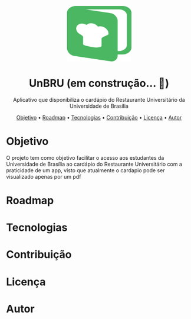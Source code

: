 <p align="center">
    <img src="./assets/logo.svg" height="150" width="175" alt="UnBRU" />
</p>

<h1 align="center">UnBRU (em construção... 🚧)</h1>

<p align="center">Aplicativo que disponibiliza o cardápio do Restaurante Universitário da Universidade de Brasília</p>

<p align="center">
 <a href="#objetivo">Objetivo</a> •
 <a href="#roadmap">Roadmap</a> • 
 <a href="#tecnologias">Tecnologias</a> • 
 <a href="#contribuição">Contribuição</a> • 
 <a href="#licença">Licença</a> • 
 <a href="#autor">Autor</a>
</p>

Objetivo
==========
O projeto tem como objetivo facilitar o acesso aos estudantes da Universidade de Brasília ao cardápio do Restaurante Universitário com a praticidade de um app, visto que atualmente o cardapio pode ser visualizado apenas por um pdf

Roadmap
=======

Tecnologias
===========

Contribuição
============

Licença
=======

Autor
=====
